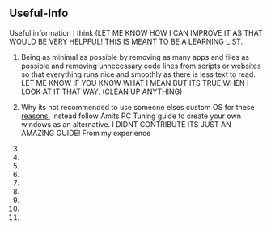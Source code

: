 ## Useful-Info
Useful information I think (LET ME KNOW HOW I CAN IMPROVE IT AS THAT WOULD BE VERY HELPFUL! THIS IS MEANT TO BE A LEARNING LIST.

1. Being as minimal as possible by removing as many apps and files as possible and  removing unnecessary code lines from scripts or websites so that everything runs nice and smoothly as there is less text to read. LET ME KNOW IF YOU KNOW WHAT I MEAN BUT ITS TRUE WHEN I LOOK AT IT THAT WAY. (CLEAN UP ANYTHING)

2. Why its not recommended to use someone elses custom OS for these [reasons.](/Dont-use-customos.md) Instead follow Amits PC Tuning guide to create your own windows as an alternative. I DIDNT CONTRIBUTE ITS JUST AN AMAZING GUIDE! From my experience

3.


4. 


5.


6. 


7.


8.


9.


10.


11.



























